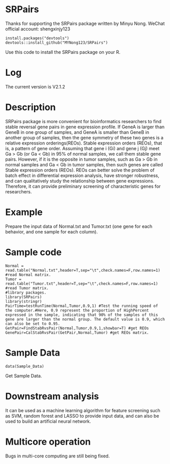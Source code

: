 # SRPairs
Thanks for supporting the SRPairs package written by Minyu Nong. WeChat official account: shengxinjy123
```
install.packages("devtools")
devtools::install_github("MYNong123/SRPairs")
```
Use this code to install the SRPairs package on your R.
# Log
The current version is V2.1.2
# Description
SRPairs package is more convenient for bioinformatics researchers to find stable reversal gene pairs in gene expression profile.
If GeneA is larger than GeneB in one group of samples, and GeneA is smaller than GeneB in another group of samples, then the gene symmetry of these two genes is a relative expression orderings(REOs).
Stable expression orders (REOs), that is, a pattern of gene order. Assuming that gene i (Gi) and gene j (Gj) meet Ga > Gb (or Ga < Gb) in 95% of normal samples, we call them stable gene pairs.
However, if it is the opposite in tumor samples, such as Ga > Gb in normal samples and Ga < Gb in tumor samples, then such genes are called Stable expression orders (REOs).
REOs can better solve the problem of batch effect in differential expression analysis, have stronger robustness, and can qualitatively study the relationship between gene expressions. Therefore, it can provide preliminary screening of characteristic genes for researchers.
# Example
Prepare the input data of Normal.txt and Tumor.txt (one gene for each behavior, and one sample for each column).
# Sample code
```
Normal = read.table("Normal.txt",header=T,sep="\t",check.names=F,row.names=1) #read Normal matrix.
Tumor = read.table("Tumor.txt",header=T,sep="\t",check.names=F,row.names=1) #read Tumor matrix.
#library packages.
library(SRPairs)
library(stringr)
PairTime=testRunTime(Normal,Tumor,0.9,1) #Test the running speed of the computer.#Here, 0.9 represent the proportion of HighPercent expressed in the sample, indicating that 90% of the samples of this gene are larger than the normal group. The default value is 0.9, which can also be set to 0.95.
GetPair=FindStabRvsPair(Normal,Tumor,0.9,1,showbar=T) #get REOs
GenePair=CalStabRvsPair(GetPair,Normal,Tumor) #get REOs matrix.
```
# Sample Data
```
data(Sample_Data)
```
Get Sample Data.
# Downstream analysis
It can be used as a machine learning algorithm for feature screening such as SVM, random forest and LASSO to provide input data, and can also be used to build an artificial neural network.
# Multicore operation
Bugs in multi-core computing are still being fixed.

